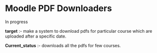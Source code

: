# Moodle PDF Downloaders

In progress

__target__ :- make a system to download pdfs for particular course which are uploaded after a specific date.

__Current_status__ :- downloads all the pdfs for few courses.